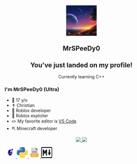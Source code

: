 <p align="center">
  <a href="https://github.com/MrSPeeDy0/">
    <img width="100px" src="https://github.com/MrSPeeDy0/DS-images/blob/main/DS-image-proflie.png?raw=true" align="center" alt="MrSPeeDy0" />
  </a>
</p>

<h2 align="center">MrSPeeDy0</h2>
<h2 align="center">You've just landed on my profile!</h2>
<p align="center">Currently learning C++</p>

### I'm MrSPeeDy0 (Ultra)

* 🧑 17 y/o
* ✝️ Christian
* 📂 Roblox developer
* 📂 Roblox exploiter
* ✏️ My favorite editor is [VS Code](https://code.visualstudio.com/)
* ⛏️ Minecraft developer

<p align="center">
  <a href="https://github.com/MrSPeeDy0">
    <img src="http://github-profile-summary-cards.vercel.app/api/cards/profile-details?username=MrSPeeDy0&theme=transparent" />
  </a>
  <a href="https://github.com/MrSPeeDy0">
    <img src="https://github-readme-stats.vercel.app/api/top-langs/?username=MrSPeeDy0&langs_count=10&card_width=699&hide_border=true&theme=transparent" />
  </a>
</p>

<p align="left">
  <a href="https://www.lua.org/" target="_blank" rel="noreferrer">
    <img src="https://github.com/MrSPeeDy0/DS-images/blob/main/DS-image-lua.png?raw=true" width="36" height="36" alt="Lua" />
  </a>
  <a href="https://www.python.org/" target="_blank" rel="noreferrer">
    <img src="https://github.com/MrSPeeDy0/DS-images/blob/main/DS-image-python.png?raw=true" width="36" height="36" alt="Python" />
  </a>
  <a href="https://github.com/MrSPeeDy0/" target="_blank" rel="noreferrer">
    <img src="https://github.com/MrSPeeDy0/Batch-files-win-11/blob/main/Assets/Images/bat-file.png?raw=true" width="36" height="36" alt="Batch files" />
  </a>
  <a href="https://www.markdownguide.org/" target="_blank" rel="noreferrer">
    <img src="https://github.com/MrSPeeDy0/DS-images/blob/main/DS-image-markdown.png?raw=true" width="36" height="36" alt="Markdown" />
  </a>
</p>
